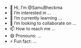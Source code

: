 - 👋 Hi, I’m @SamuBheckma
- 👀 I’m interested in ...
- 🌱 I’m currently learning ...
- 💞️ I’m looking to collaborate on ...
- 📫 How to reach me ...
- 😄 Pronouns: ...
- ⚡ Fun fact: ...

<!---
SamuBheckma/SamuBheckma is a ✨ special ✨ repository because its `README.md` (this file) appears on your GitHub profile.
You can click the Preview link to take a look at your changes.
--->
